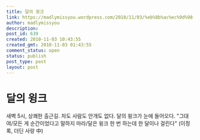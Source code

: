 ```yaml
---
title: 달의 윙크
link: https://madlymissyou.wordpress.com/2010/11/03/%eb%8b%ac%ec%9d%98-%ec%9c%99%ed%81%ac/
author: madlymissyou
description: 
post_id: 639
created: 2010-11-03 10:43:55
created_gmt: 2010-11-03 01:43:55
comment_status: open
status: publish
post_type: post
layout: post
---
```


# 달의 윙크

새벽 5시, 상쾌한 출근길. 차도 사람도 안개도 없다. 달의 윙크가 눈에 들어오다. "그대여/모든 게 순간이었다고 말하지 마라/달은 윙크 한 번 하는데 한 달이나 걸린다" (이정록, 더딘 사랑 中)